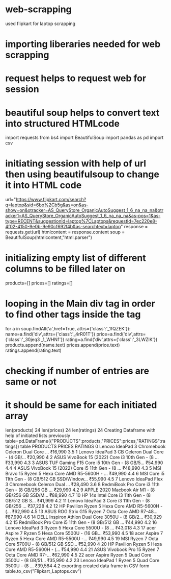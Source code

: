 # web-scrapping
used flipkart for laptop scrapping

# importing liberaries needed for web scrapping
# request helps to request web for session
# beautiful soup helps to convert text into structured HTMLcode
import requests
from bs4 import BeautifulSoup
import pandas as pd
import csv
# initiating session with help of url then using beautifulsoup to change it into HTML code
url="https://www.flipkart.com/search?q=laptop&sid=6bo%2Cb5g&as=on&as-show=on&otracker=AS_QueryStore_OrganicAutoSuggest_1_6_na_na_na&otracker1=AS_QueryStore_OrganicAutoSuggest_1_6_na_na_na&as-pos=1&as-type=RECENT&suggestionId=laptop%7CLaptops&requestId=7ec220e8-4f02-4150-9e0b-9e90cf692f4b&as-searchtext=laptop"
response = requests.get(url)
htmlcontent = response.content
soup = BeautifulSoup(htmlcontent,"html.parser")
# initializing empty list of different columns to be filled later on
products=[]
prices=[]
ratings=[]
# looping in the Main div tag in order to find other tags inside the tag
for a in soup.findAll('a',href=True, attrs={'class':'_1fQZEK'}):
    name=a.find('div',attrs={'class':'_4rR01T'})
    price=a.find('div',attrs={'class':'_30jeq3 _1_WHN1'})
    rating=a.find('div',attrs={'class':'_3LWZlK'})
    products.append(name.text)
    prices.append(price.text)
    ratings.append(rating.text)
# checking if number of entries are same or not
# it should be same for each initiated array
len(products)
24
len(prices)
24
len(ratings)
24
Creating Dataframe with help of initiated lists previously
table=pd.DataFrame({"PRODUCTS":products,"PRICES":prices,"RATINGS":ratings})
table
PRODUCTS	PRICES	RATINGS
0	Lenovo IdeaPad 3 Chromebook Celeron Dual Core ...	₹16,990	3.5
1	Lenovo IdeaPad 3 CB Celeron Dual Core - (4 GB/...	₹20,990	4
2	ASUS VivoBook 15 (2022) Core i3 10th Gen - (8 ...	₹33,990	4.3
3	ASUS TUF Gaming F15 Core i5 10th Gen - (8 GB/5...	₹54,990	4.4
4	ASUS VivoBook 15 (2022) Core i5 11th Gen - (8 ...	₹48,990	4.3
5	MSI Bravo 15 Ryzen 5 Hexa Core AMD R5-5600H - ...	₹49,990	4.4
6	MSI Core i5 11th Gen - (8 GB/512 GB SSD/Window...	₹55,990	4.5
7	Lenovo IdeaPad Flex 3 Chromebook Celeron Dual ...	₹28,490	3.6
8	RedmiBook Pro Core i3 11th Gen - (8 GB/256 GB ...	₹29,990	4.2
9	APPLE 2020 Macbook Air M1 - (8 GB/256 GB SSD/M...	₹88,990	4.7
10	HP 14s Intel Core i3 11th Gen - (8 GB/512 GB S...	₹41,999	4.2
11	Lenovo IdeaPad 3 Core i3 11th Gen - (8 GB/256 ...	₹37,228	4.2
12	HP Pavilion Ryzen 5 Hexa Core AMD R5-5600H - (...	₹62,990	4.5
13	ASUS ROG Strix G15 Ryzen 7 Octa Core AMD R7-48...	₹87,990	4.6
14	DELL Inspiron Athlon Dual Core 3050U - (8 GB/2...	₹30,929	4.2
15	RedmiBook Pro Core i5 11th Gen - (8 GB/512 GB ...	₹44,990	4.2
16	Lenovo IdeaPad 3 Ryzen 5 Hexa Core 5500U - (8 ...	₹43,018	4.3
17	acer Aspire 7 Ryzen 5 Hexa Core 5500U - (16 GB...	₹53,990	4.5
18	acer Aspire 7 Ryzen 5 Hexa Core AMD R5-5500U -...	₹49,990	4.5
19	MSI Ryzen 7 Octa Core 5700U - (8 GB/512 GB SSD...	₹52,990	4
20	HP Pavilion Ryzen 5 Hexa Core AMD R5-5600H - (...	₹54,990	4.4
21	ASUS Vivobook Pro 15 Ryzen 7 Octa Core AMD R7-...	₹62,990	4.5
22	acer Aspire Ryzen 5 Quad Core 3500U - (8 GB/51...	₹35,990	4.2
23	Lenovo IdeaPad 1 Ryzen 5 Quad Core 3500U - (8 ...	₹39,584	4.2
exporting created data frame in CSV form
table.to_csv("Flipkart_Laptops.csv")
 
